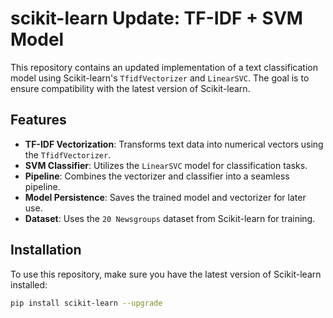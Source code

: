 # scikit-learn Update: TF-IDF + SVM Model

This repository contains an updated implementation of a text classification model using Scikit-learn's `TfidfVectorizer` and `LinearSVC`. The goal is to ensure compatibility with the latest version of Scikit-learn.

## Features
- **TF-IDF Vectorization**: Transforms text data into numerical vectors using the `TfidfVectorizer`.
- **SVM Classifier**: Utilizes the `LinearSVC` model for classification tasks.
- **Pipeline**: Combines the vectorizer and classifier into a seamless pipeline.
- **Model Persistence**: Saves the trained model and vectorizer for later use.
- **Dataset**: Uses the `20 Newsgroups` dataset from Scikit-learn for training.

## Installation

To use this repository, make sure you have the latest version of Scikit-learn installed:

```bash
pip install scikit-learn --upgrade
